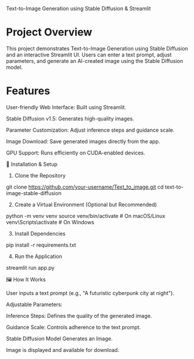 Text-to-Image Generation using Stable Diffusion & Streamlit
# Project Overview

This project demonstrates Text-to-Image Generation using Stable Diffusion and an interactive Streamlit UI. Users can enter a text prompt, adjust parameters, and generate an AI-created image using the Stable Diffusion model.

# Features

User-friendly Web Interface: Built using Streamlit.

Stable Diffusion v1.5: Generates high-quality images.

Parameter Customization: Adjust inference steps and guidance scale.

Image Download: Save generated images directly from the app.

GPU Support: Runs efficiently on CUDA-enabled devices.



🔧 Installation & Setup

1. Clone the Repository

git clone https://github.com/your-username/Text_to_image.git
cd text-to-image-stable-diffusion

2. Create a Virtual Environment (Optional but Recommended)

python -m venv venv
source venv/bin/activate  # On macOS/Linux
venv\Scripts\activate     # On Windows

3. Install Dependencies

pip install -r requirements.txt

4. Run the Application

streamlit run app.py

🖼️ How It Works

User inputs a text prompt (e.g., "A futuristic cyberpunk city at night").

Adjustable Parameters:

Inference Steps: Defines the quality of the generated image.

Guidance Scale: Controls adherence to the text prompt.

Stable Diffusion Model Generates an Image.

Image is displayed and available for download.
